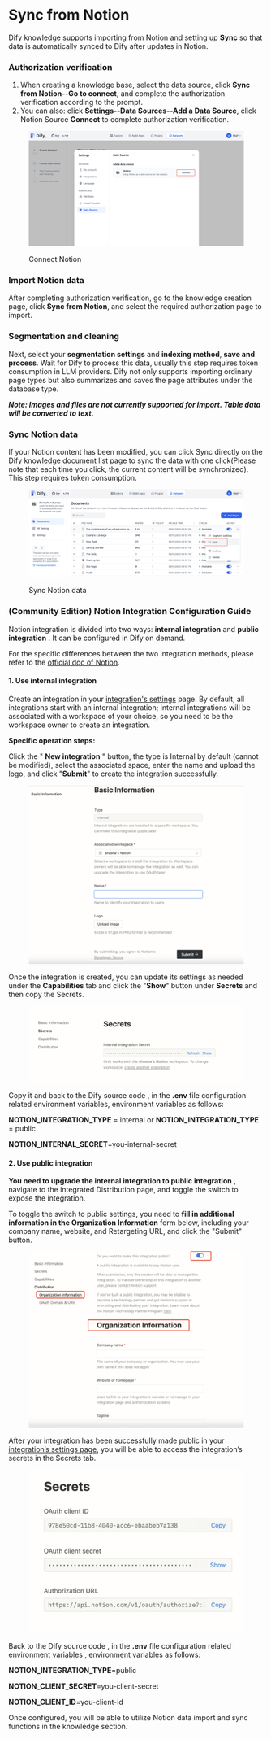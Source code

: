 # Sync from Notion

Dify knowledge supports importing from Notion and setting up **Sync** so that data is automatically synced to Dify after updates in Notion.

### Authorization verification

1. When creating a knowledge base, select the data source, click **Sync from Notion--Go to connect**, and complete the authorization verification according to the prompt.
2. You can also: click **Settings--Data Sources--Add a Data Source**, click Notion Source **Connect** to complete authorization verification.

<figure><img src="../../.gitbook/assets/notion-connect.png" alt=""><figcaption><p>Connect Notion</p></figcaption></figure>

### Import Notion data

After completing authorization verification, go to the knowledge creation page, click **Sync from Notion**, and select the required authorization page to import.

### Segmentation and cleaning

Next, select your **segmentation settings** and **indexing method**, **save and process**. Wait for Dify to process this data, usually this step requires token consumption in LLM providers. Dify not only supports importing ordinary page types but also summarizes and saves the page attributes under the database type.

_**Note: Images and files are not currently supported for import. Table data will be converted to text.**_

### Sync Notion data

If your Notion content has been modified, you can click Sync directly on the Dify knowledge document list page to sync the data with one click(Please note that each time you click, the current content will be synchronized). This step requires token consumption.

<figure><img src="../../.gitbook/assets/sync-notion-data.png" alt=""><figcaption><p>Sync Notion data</p></figcaption></figure>

### (Community Edition) Notion Integration Configuration Guide

Notion integration is divided into two ways: **internal integration** and **public integration** . It can be configured in Dify on demand.

For the specific differences between the two integration methods, please refer to the [official doc of Notion](https://developers.notion.com/docs/authorization).

#### 1. **Use internal integration**

Create an integration in your [integration's settings](https://www.notion.so/my-integrations) page. By default, all integrations start with an internal integration; internal integrations will be associated with a workspace of your choice, so you need to be the workspace owner to create an integration.

**Specific operation steps:**

Click the " **New integration** " button, the type is Internal by default (cannot be modified), select the associated space, enter the name and upload the logo, and click "**Submit**" to create the integration successfully.

<figure><img src="../../.gitbook/assets/image (4).png" alt=""><figcaption></figcaption></figure>

Once the integration is created, you can update its settings as needed under the **Capabilities** tab and click the "**Show**" button under **Secrets** and then copy the Secrets.

<figure><img src="../../.gitbook/assets/image (1) (1) (1) (1) (1) (1).png" alt=""><figcaption></figcaption></figure>

Copy it and back to the Dify source code , in the **.env** file configuration related environment variables, environment variables as follows:

**NOTION\_INTEGRATION\_TYPE** = internal or **NOTION\_INTEGRATION\_TYPE** = public

**NOTION\_INTERNAL\_SECRET**=you-internal-secret

#### 2. **Use public integration**

**You need to upgrade the internal integration to public integration** , navigate to the integrated Distribution page, and toggle the switch to expose the integration.

To toggle the switch to public settings, you need to **fill in additional information in the Organization Information** form below, including your company name, website, and Retargeting URL, and click the "Submit" button.

<figure><img src="../../.gitbook/assets/image (2) (1) (1) (1).png" alt=""><figcaption></figcaption></figure>

After your integration has been successfully made public in your [integration’s settings page](https://www.notion.so/my-integrations), you will be able to access the integration’s secrets in the Secrets tab.

<figure><img src="../../.gitbook/assets/image (3) (1) (1) (1).png" alt=""><figcaption></figcaption></figure>

Back to the Dify source code , in the **.env** file configuration related environment variables , environment variables as follows:

**NOTION\_INTEGRATION\_TYPE**=public

**NOTION\_CLIENT\_SECRET**=you-client-secret

**NOTION\_CLIENT\_ID**=you-client-id

Once configured, you will be able to utilize Notion data import and sync functions in the knowledge section.

